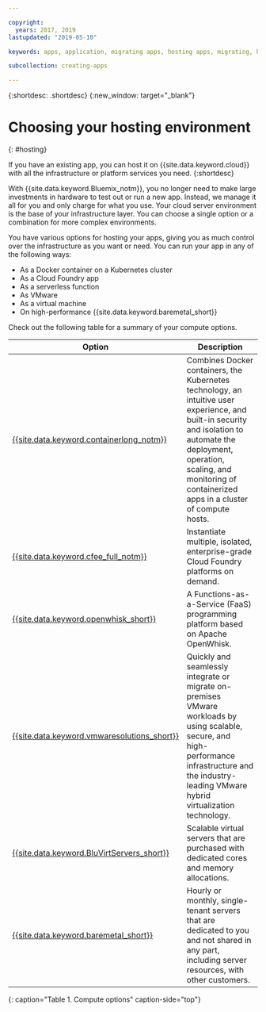 ```yaml
---

copyright:
  years: 2017, 2019
lastupdated: "2019-05-10"

keywords: apps, application, migrating apps, hosting apps, migrating, hosting, migration

subcollection: creating-apps

---
```


{:shortdesc: .shortdesc}
{:new_window: target="_blank"}

# Choosing your hosting environment
{: #hosting}

If you have an existing app, you can host it on {{site.data.keyword.cloud}} with all the infrastructure or platform services you need.
{:shortdesc}

With {{site.data.keyword.Bluemix_notm}}, you no longer need to make large investments in hardware to test out or run a new app. Instead, we manage it all for you and only charge for what you use. Your cloud server environment is the base of your infrastructure layer. You can choose a single option or a combination for more complex environments. 

You have various options for hosting your apps, giving you as much control over the infrastructure as you want or need. You can run your app in any of the following ways:

  * As a Docker container on a Kubernetes cluster
  * As a Cloud Foundry app
  * As a serverless function
  * As VMware
  * As a virtual machine
  * On high-performance {{site.data.keyword.baremetal_short}} 

Check out the following table for a summary of your compute options.

| Option | Description | 
|--------|---------------|
| [{{site.data.keyword.containerlong_notm}}](/docs/containers?topic=containers-getting-started) | Combines Docker containers, the Kubernetes technology, an intuitive user experience, and built-in security and isolation to automate the deployment, operation, scaling, and monitoring of containerized apps in a cluster of compute hosts. |
| [{{site.data.keyword.cfee_full_notm}}](/docs/cloud-foundry?topic=cloud-foundry-about) | Instantiate multiple, isolated, enterprise-grade Cloud Foundry platforms on demand. |
| [{{site.data.keyword.openwhisk_short}}](/docs/openwhisk?topic=cloud-functions-getting_started) | A Functions-as-a-Service (FaaS) programming platform based on Apache OpenWhisk. |
| [{{site.data.keyword.vmwaresolutions_short}}](/docs/services/vmwaresolutions?topic=vmware-solutions-getting-started) | Quickly and seamlessly integrate or migrate on-premises VMware workloads by using scalable, secure, and high-performance infrastructure and the industry-leading VMware hybrid virtualization technology. |
| [{{site.data.keyword.BluVirtServers_short}}](/docs/vsi?topic=virtual-servers-about-public-virtual-servers) | Scalable virtual servers that are purchased with dedicated cores and memory allocations. |
| [{{site.data.keyword.baremetal_short}}](/docs/bare-metal?topic=bare-metal-bm-getting-started)  | Hourly or monthly, single-tenant servers that are dedicated to you and not shared in any part, including server resources, with other customers. |
{: caption="Table 1. Compute options" caption-side="top"}


